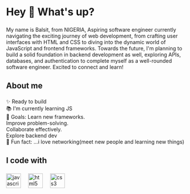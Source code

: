 <h1 align="left">Hey 👋 What's up?</h1>

###

<p align="left">My name is  Balsit, from NIGERIA, Aspiring software engineer currently navigating the exciting journey of web development, from crafting user interfaces with HTML and CSS to diving into the dynamic world of JavaScript and frontend frameworks. Towards the future, I'm planning to build a solid foundation in backend development as well, exploring APIs, databases, and authentication to complete myself as a well-rounded software engineer. Excited to connect and learn!</p>

###

<h2 align="left">About me</h2>

###

<p align="left">✨ Ready to build<br>📚 I'm currently learning JS<br>🎯 Goals: Learn new frameworks.<br>                 Improve problem-solving.<br>                 Collaborate effectively.<br>                 Explore backend dev<br>🎲 Fun fact: ...i love networking(meet new people and learning new things)</p>

###

<h2 align="left">I code with</h2>

###

<div align="left">
  <img src="https://cdn.jsdelivr.net/gh/devicons/devicon/icons/javascript/javascript-original.svg" height="40" alt="javascript logo"  />
  <img width="12" />
  <img src="https://cdn.jsdelivr.net/gh/devicons/devicon/icons/html5/html5-original.svg" height="40" alt="html5 logo"  />
  <img width="12" />
  <img src="https://cdn.jsdelivr.net/gh/devicons/devicon/icons/css3/css3-original.svg" height="40" alt="css3 logo"  />
</div>

###
